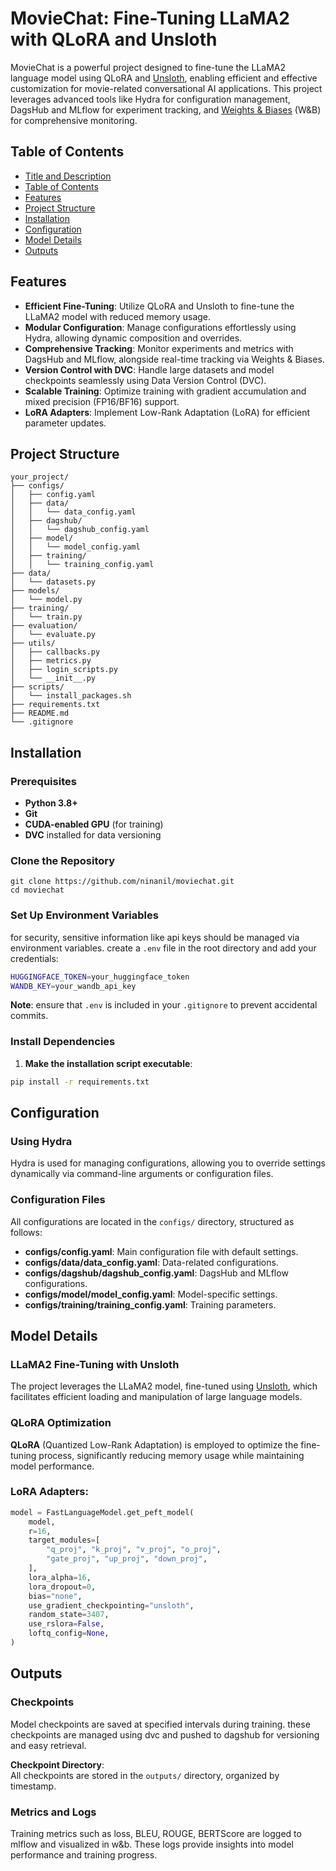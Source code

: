 
# MovieChat: Fine-Tuning LLaMA2 with QLoRA and Unsloth

MovieChat is a powerful project designed to fine-tune the LLaMA2 language model using QLoRA and [Unsloth](https://unsloth.ai/), enabling efficient and effective customization for movie-related conversational AI applications. This project leverages advanced tools like Hydra for configuration management, DagsHub and MLflow for experiment tracking, and [Weights & Biases](https://wandb.ai/site/) (W&B) for comprehensive monitoring.


## Table of Contents
- [Title and Description](#title-and-description)
- [Table of Contents](#table-of-contents)
- [Features](#features)
- [Project Structure](#project-structure)
- [Installation](#installation)
- [Configuration](#configuration)
- [Model Details](#model-details)
- [Outputs](#outputs)
## Features

- **Efficient Fine-Tuning**: Utilize QLoRA and Unsloth to fine-tune the LLaMA2 model with reduced memory usage.  
- **Modular Configuration**: Manage configurations effortlessly using Hydra, allowing dynamic composition and overrides.  
- **Comprehensive Tracking**: Monitor experiments and metrics with DagsHub and MLflow, alongside real-time tracking via Weights & Biases.  
- **Version Control with DVC**: Handle large datasets and model checkpoints seamlessly using Data Version Control (DVC).  
- **Scalable Training**: Optimize training with gradient accumulation and mixed precision (FP16/BF16) support.  
- **LoRA Adapters**: Implement Low-Rank Adaptation (LoRA) for efficient parameter updates.  

## Project Structure

```
your_project/
├── configs/
│   ├── config.yaml
│   ├── data/
│   │   └── data_config.yaml
│   ├── dagshub/
│   │   └── dagshub_config.yaml
│   ├── model/
│   │   └── model_config.yaml
│   ├── training/
│   │   └── training_config.yaml
├── data/
│   └── datasets.py
├── models/
│   └── model.py
├── training/
│   └── train.py
├── evaluation/
│   └── evaluate.py
├── utils/
│   ├── callbacks.py
│   ├── metrics.py
│   ├── login_scripts.py
│   └── __init__.py
├── scripts/
│   └── install_packages.sh
├── requirements.txt
├── README.md
└── .gitignore
```
## Installation

### Prerequisites

- **Python 3.8+**  
- **Git**  
- **CUDA-enabled GPU** (for training)  
- **DVC** installed for data versioning  

### Clone the Repository

```
git clone https://github.com/ninanil/moviechat.git
cd moviechat
```
### Set Up Environment Variables

for security, sensitive information like api keys should be managed via environment variables. create a `.env` file in the root directory and add your credentials:

```bash
HUGGINGFACE_TOKEN=your_huggingface_token
WANDB_KEY=your_wandb_api_key
```
**Note**: ensure that `.env` is included in your `.gitignore` to prevent accidental commits.

### Install Dependencies

1. **Make the installation script executable**:

```bash
pip install -r requirements.txt
```
## Configuration

### Using Hydra

Hydra is used for managing configurations, allowing you to override settings dynamically via command-line arguments or configuration files.

### Configuration Files

All configurations are located in the `configs/` directory, structured as follows:

- **configs/config.yaml**: Main configuration file with default settings.  
- **configs/data/data_config.yaml**: Data-related configurations.  
- **configs/dagshub/dagshub_config.yaml**: DagsHub and MLflow configurations.  
- **configs/model/model_config.yaml**: Model-specific settings.  
- **configs/training/training_config.yaml**: Training parameters.  

## Model Details
### LLaMA2 Fine-Tuning with Unsloth
The project leverages the LLaMA2 model, fine-tuned using [Unsloth](https://unsloth.ai/), which facilitates efficient loading and manipulation of large language models.
### QLoRA Optimization

**QLoRA** (Quantized Low-Rank Adaptation) is employed to optimize the fine-tuning process, significantly reducing memory usage while maintaining model performance.

### LoRA Adapters:

```python
model = FastLanguageModel.get_peft_model(
    model,
    r=16,
    target_modules=[
        "q_proj", "k_proj", "v_proj", "o_proj",
        "gate_proj", "up_proj", "down_proj",
    ],
    lora_alpha=16,
    lora_dropout=0,
    bias="none",
    use_gradient_checkpointing="unsloth",
    random_state=3407,
    use_rslora=False,
    loftq_config=None,
)
```
## Outputs

### Checkpoints

Model checkpoints are saved at specified intervals during training. these checkpoints are managed using dvc and pushed to dagshub for versioning and easy retrieval.

**Checkpoint Directory**:  
All checkpoints are stored in the `outputs/` directory, organized by timestamp.

### Metrics and Logs

Training metrics such as loss, BLEU, ROUGE, BERTScore are logged to mlflow and visualized in w&b. These logs provide insights into model performance and training progress.
